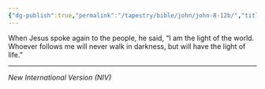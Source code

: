 ```yaml
---
{"dg-publish":true,"permalink":"/tapestry/bible/john/john-8-12b/","title":"John 8:12b","tags":["bible-verse","bible-verse"],"dgHomeLink":true,"dgShowLocalGraph":true,"dgEnableSearch":true}
---
```


When Jesus spoke again to the people, he said, “I am the light of the world. Whoever follows me will never walk in darkness, but will have the light of life.”

---
*New International Version (NIV)*